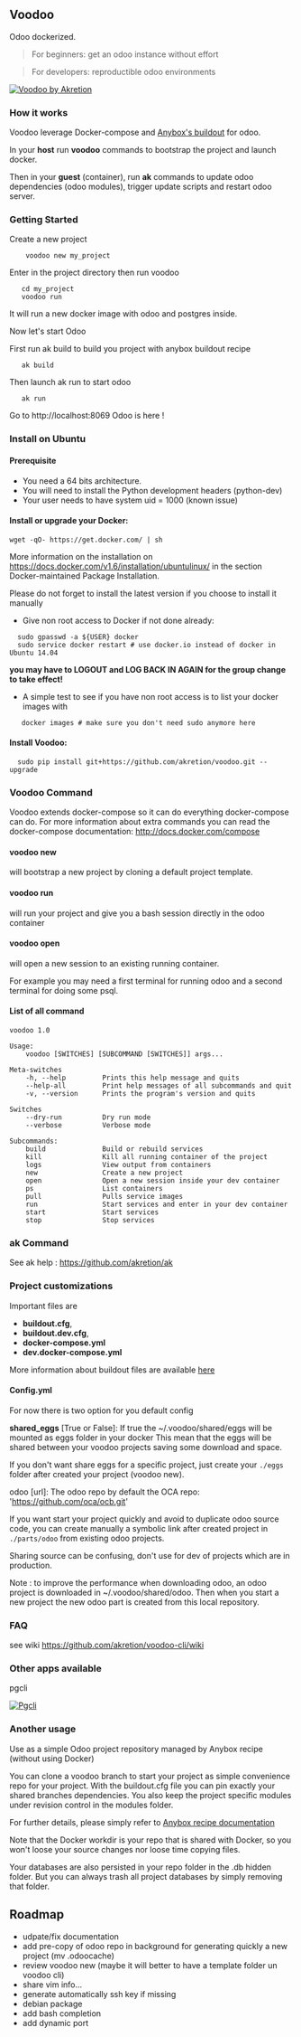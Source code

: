 ## Voodoo

Odoo dockerized.

> For beginners: get an odoo instance without effort

> For developers: reproductible odoo environments 


[![Voodoo by Akretion](https://s3.amazonaws.com/akretion/assets/voodoo.png)](http://akretion.com)


### How it works

Voodoo leverage Docker-compose and  [Anybox's buildout](http://pythonhosted.org/anybox.recipe.openerp/) for odoo.

In your __host__ run __voodoo__ commands to bootstrap the project and launch docker.

Then in your __guest__ (container), run __ak__ commands to update odoo dependencies (odoo modules), trigger update scripts and restart odoo server.



###  Getting Started

Create a new project

```
    voodoo new my_project
```

Enter in the project directory then run voodoo

```
   cd my_project
   voodoo run
```
It will run a new docker image with odoo and postgres inside.


Now let's start Odoo

First run ak build to build you project with anybox buildout recipe
```
   ak build
```

Then launch ak run to start odoo
```
   ak run
```

Go to http://localhost:8069 Odoo is here !


### Install on Ubuntu

#### Prerequisite

* You need a 64 bits architecture.
* You will need to install the Python development headers (python-dev)
* Your user needs to have system uid = 1000  (known issue)


#### Install or upgrade your Docker:


```
wget -qO- https://get.docker.com/ | sh
```

More information on the installation on https://docs.docker.com/v1.6/installation/ubuntulinux/
in the section Docker-maintained Package Installation.

Please do not forget to install the latest version if you choose to install it manually


* Give non root access to Docker if not done already:
```
  sudo gpasswd -a ${USER} docker
  sudo service docker restart # use docker.io instead of docker in Ubuntu 14.04
```

**you may have to LOGOUT and LOG BACK IN AGAIN for the group change to take effect!**

* A simple test to see if you have non root access is to list your docker images with
```
   docker images # make sure you don't need sudo anymore here
```


#### Install Voodoo:

```
  sudo pip install git+https://github.com/akretion/voodoo.git --upgrade
```



### Voodoo Command

Voodoo extends docker-compose so it can do everything docker-compose can do. For more information about extra commands you can read the docker-compose documentation: http://docs.docker.com/compose


#### voodoo new
will bootstrap a new project by cloning a default project template.

#### voodoo run
will run your project and give you a bash session directly in the odoo container

#### voodoo open
will open a new session to an existing running container. 

For example you may need a first terminal for running odoo and a second terminal for doing some psql. 


#### List of all command

```
voodoo 1.0

Usage:
    voodoo [SWITCHES] [SUBCOMMAND [SWITCHES]] args...

Meta-switches
    -h, --help         Prints this help message and quits
    --help-all         Print help messages of all subcommands and quit
    -v, --version      Prints the program's version and quits

Switches
    --dry-run          Dry run mode
    --verbose          Verbose mode

Subcommands:
    build              Build or rebuild services
    kill               Kill all running container of the project
    logs               View output from containers
    new                Create a new project
    open               Open a new session inside your dev container
    ps                 List containers
    pull               Pulls service images
    run                Start services and enter in your dev container
    start              Start services
    stop               Stop services
```


### ak Command
See ak help : https://github.com/akretion/ak


### Project customizations

Important files are 
* __buildout.cfg__, 
* __buildout.dev.cfg__, 
* __docker-compose.yml__
* __dev.docker-compose.yml__

More information about buildout files are available [here](http://pythonhosted.org/anybox.recipe.openerp/)


#### Config.yml
For now there is two option for you default config

__shared_eggs__ [True or False]: If true the ~/.voodoo/shared/eggs will be mounted as eggs folder in your docker
This mean that the eggs will be shared between your voodoo projects saving some download and space.

If you don't want share eggs for a specific project, just create your `./eggs` folder after created your project (voodoo new).

odoo [url]: The odoo repo by default the  OCA repo: 'https://github.com/oca/ocb.git'

If you want start your project quickly and avoid to duplicate odoo source code, you can create manually a symbolic link after  created project in `./parts/odoo` from existing odoo projects.

  Sharing source can be confusing, don't use for dev of projects which are in production.

Note : to improve the performance when downloading odoo, an odoo project is downloaded in ~/.voodoo/shared/odoo. Then when you start a new project the new odoo part is created from this local repository.

### FAQ

see wiki https://github.com/akretion/voodoo-cli/wiki


### Other apps available
pgcli

[![Pgcli](https://github.com/amjith/pgcli/raw/master/screenshots/image02.png)](https://github.com/amjith/pgcli)


### Another usage
Use as a simple Odoo project repository managed by Anybox recipe (without using Docker)

You can clone a voodoo branch to start your project as simple convenience repo for your project. With the buildout.cfg file you can pin exactly your shared branches dependencies. You also keep the project specific modules under revision control in the modules folder.

For further details, please simply refer to [Anybox recipe documentation](http://docs.anybox.fr/anybox.recipe.openerp/trunk/)


Note that the Docker workdir is your repo that is shared with Docker, so you won't loose your source changes nor loose time copying files.

Your databases are also persisted in your repo folder in the .db hidden folder. But you can always trash all project databases by simply removing that folder.

## Roadmap
- udpate/fix documentation
- add pre-copy of odoo repo in background for generating quickly a new project (mv .odoocache)
- review voodoo new (maybe it will better to have a template folder un voodoo cli)
- share vim info...
- generate automatically ssh key if missing
- debian package
- add bash completion
- add dynamic port
